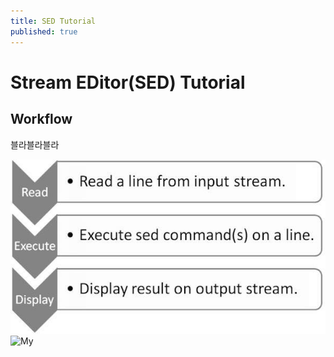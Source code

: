 ```yaml
---
title: SED Tutorial
published: true
---   
```



# Stream EDitor(SED) Tutorial   



## Workflow  

블라블라블라   

![SED Workflow](https://github.com/e-techinc/etechinc/blob/master/_posts/images/2016-10-31-14614770425007%5B1%5D.jpg)  
![My](https://e-techinc.github.io/etechinc/assets/my.jpg)


